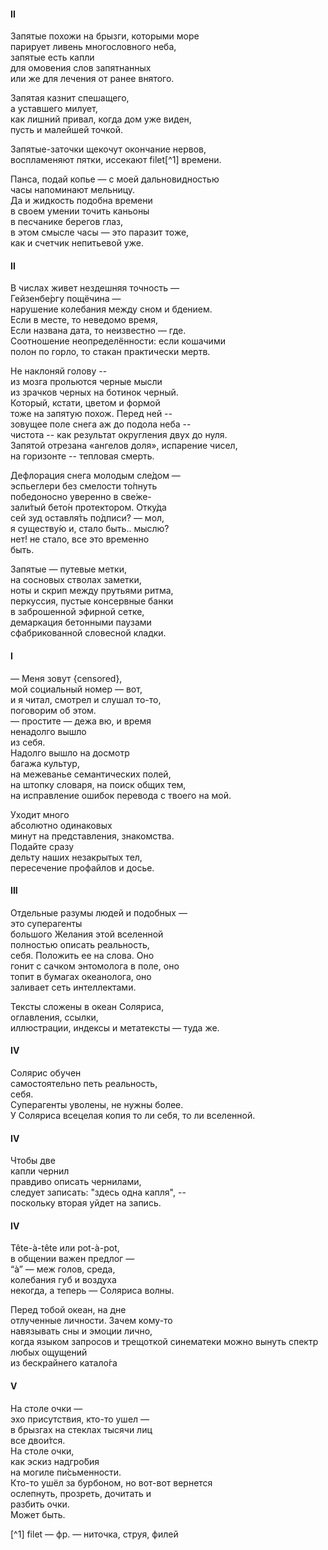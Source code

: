 
#### II

Запятые похожи на брызги, которыми море  
парирует ливень многословного неба,  
запятые есть капли  
для омовения слов запятнанных  
или же для лечения от ранее внятого.  
  
Запятая казнит спешащего,  
а уставшего милует,  
как лишний привал, когда дом уже виден,  
пусть и малейшей точкой.  
  
Запятые-заточки щекочут окончание нервов,   
воспламеняют пятки, иссекают filet[^1] времени.  
  
Панса, подай копье — с моей дальновидностью  
часы напоминают мельницу.   
Да и жидкость подобна времени  
в своем умении точить каньоны   
в песчанике берегов глаз,   
в этом смысле часы — это паразит тоже,  
как и счетчик непитьевой уже.  
  



#### II

В числах живет нездешняя точность —  
Гейзенбе́ргу пощёчина —  
нарушение колебания между сном и бдением.  
Если в месте, то неведомо время,  
Если названа дата, то неизвестно — где.  
Соотношение неопределённости: если кошачими   
полон по горло, то стакан практически мертв.  
  
Не наклоняй голову --  
из мозга прольются черные мысли  
из зрачков черных на ботинок черный.  
Который, кстати, цветом и формой   
тоже на запятую похож. Перед ней --   
зовущее поле снега аж до подола неба --  
чистота -- как результат округления двух до нуля.   
Запятой отрезана «ангелов доля», испарение чисел,  
на горизонте -- тепловая смерть.  
  
Дефлорация снега молодым сле́дом —  
эспьеглери без смелости то́пнуть  
победоносно уверенно в све́же-   
зали́тый бето́н протектором. Отку́да  
сей зуд оставля́ть по́дписи? — мол,   
я существу́ю и, стало быть.. мыслю?   
нет! не стало, все это временно  
быть.  
  


Запятые — путевые метки,   
на сосновых стволах заметки,  
ноты и скрип между прутьями ритма,   
перкуссия, пустые консервные банки   
в заброшенной эфирной сетке,  
демаркация бетонными паузами   
сфабрикованной словесной кладки.  

 

#### I
— Меня зовут {censored},  
мой социальный номер — вот,  
и я читал, смотрел и слушал то-то,   
поговорим об этом.   
— простите — дежа вю, и время   
ненадолго вышло   
из себя.   
Надолго вышло на досмотр  
багажа культур,   
на межеванье семантических полей,  
на штопку словаря, на поиск общих тем,   
на исправление ошибок перевода
с твоего на мой.   
  
Уходит много  
абсолютно одинаковых   
минут на представления, знакомства.   
Подайте сразу   
дельту наших незакрытых тел,   
пересечение профайлов и досье.  

 
  
#### III
Отдельные разумы 
людей и подобных —    
это суперагенты   
большого Желания этой вселенной   
полностью описать реальность,   
себя. Положить ее на слова. Оно   
гонит с сачком энтомолога в поле, оно   
топит в бумагах океанолога, оно   
заливает сеть 
интеллектами.   
   
Тексты сложены в океан Соляриса,   
оглавления,  ссылки,  
иллюстрации, индексы 
и метатексты — туда же.   
   
#### IV 
Солярис обучен   
самостоятельно петь реальность,   
себя.   
Суперагенты уволены, не нужны более.   
У Соляриса всецелая копия
то ли себя, то ли вселенной.

#### IV 
Чтобы две  
капли чернил  
правдиво описать чернилами,  
следует записать: "здесь одна капля", --  
поскольку вторая уйдет на запись.  


#### IV 
Tête-à-tête или pot-à-pot,  
в общении важен предлог —  
“à” — меж голов, среда,  
колебания губ и воздуха   
некогда, а теперь — Соляриса волны.  
  
Перед тобой океан, на дне  
отлученные личности. Зачем кому-то  
навязывать сны и эмоции лично,  
когда языком запросов и трещоткой синематеки 
можно вынуть спектр любых ощущений  
из бескрайнего катало́га  

  
#### V
На столе очки —   
эхо присутствия,
кто-то ушел —   
в брызгах на стеклах тысячи лиц  
все двои́тся.  
На столе очки,  
как эскиз надгро́бия   
на могиле пи́сьменности.  
Кто-то ушёл за бурбоном, но вот-вот вернется  
ослепнуть, прозреть, дочитать и   
разбить очки.  
Может быть.  


[^1] filet — фр. — ниточка, струя, филей
